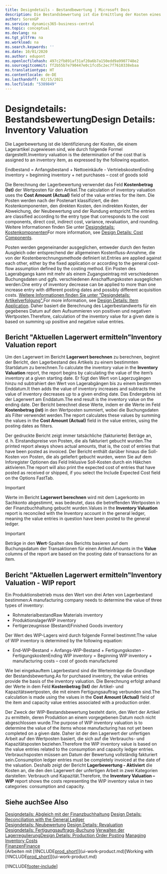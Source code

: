 ```yaml
---
title: Designdetails - Bestandbewertung | Microsoft Docs
description: Die Bestandsbewertung ist die Ermittlung der Kosten eines Lagerartikels.
author: SorenGP
ms.service: dynamics365-business-central
ms.topic: conceptual
ms.devlang: na
ms.tgt_pltfrm: na
ms.workload: na
ms.search.keywords: ''
ms.date: 10/01/2020
ms.author: edupont
ms.openlocfilehash: 497c2fb891af31af20a6b7a150edd9a9907748e2
ms.sourcegitcommit: ff2b55b7e790447e0c1fcd5c2ec7f7610338ebaa
ms.translationtype: HT
ms.contentlocale: de-DE
ms.lasthandoff: 02/15/2021
ms.locfileid: "5389849"
---
```

# <a name="design-details-inventory-valuation"></a><span data-ttu-id="7f1ed-103">Designdetails: Bestandsbewertung</span><span class="sxs-lookup"><span data-stu-id="7f1ed-103">Design Details: Inventory Valuation</span></span>
<span data-ttu-id="7f1ed-104">Die Lagerbewertung ist die Identifizierung der Kosten, die einem Lagerartikel zugewiesen sind, wie durch folgende Formel dargestellt.</span><span class="sxs-lookup"><span data-stu-id="7f1ed-104">Inventory valuation is the determination of the cost that is assigned to an inventory item, as expressed by the following equation.</span></span>  

<span data-ttu-id="7f1ed-105">Endbestand = Anfangsbestand + Nettoeinkäufe - Vertriebskosten</span><span class="sxs-lookup"><span data-stu-id="7f1ed-105">Ending inventory = beginning inventory + net purchases – cost of goods sold</span></span>  

<span data-ttu-id="7f1ed-106">Die Berechnung der Lagerbewertung verwendet das Feld **Kostenbetrag (Ist)** der Wertposten für den Artikel.</span><span class="sxs-lookup"><span data-stu-id="7f1ed-106">The calculation of inventory valuation uses the **Cost Amount (Actual)** field of the value entries for the item.</span></span> <span data-ttu-id="7f1ed-107">Die Posten werden nach der Postenart klassifiziert, die den Kostenkomponenten, den direkten Kosten, den indirekten Kosten, der Abweichung, der Neubewertung und der Rundung entspricht.</span><span class="sxs-lookup"><span data-stu-id="7f1ed-107">The entries are classified according to the entry type that corresponds to the cost components, direct cost, indirect cost, variance, revaluation, and rounding.</span></span> <span data-ttu-id="7f1ed-108">Weitere Informationen finden Sie unter [Designdetails: Kostenkomponenten](design-details-cost-components.md)</span><span class="sxs-lookup"><span data-stu-id="7f1ed-108">For more information, see [Design Details: Cost Components](design-details-cost-components.md).</span></span>  

<span data-ttu-id="7f1ed-109">Posten werden gegeneinander ausgeglichen, entweder durch den festen Ausgleich oder entsprechend der allgemeinen Kostenfluss-Annahme, die von der Kostenberechnungsmethode definiert ist.</span><span class="sxs-lookup"><span data-stu-id="7f1ed-109">Entries are applied against each other, either by the fixed application or according to the general cost-flow assumption defined by the costing method.</span></span> <span data-ttu-id="7f1ed-110">Ein Posten des Lagerabgangs kann mit mehr als einem Zugangseintrag mit verschiedenen Buchungsdaten und ggfs. verschiedenen Anschaffungskosten ausgeglichen werden.</span><span class="sxs-lookup"><span data-stu-id="7f1ed-110">One entry of inventory decrease can be applied to more than one increase entry with different posting dates and possibly different acquisition costs.</span></span> <span data-ttu-id="7f1ed-111">[Weitere Informationen finden Sie unter "Designdetails: Artikelverfolgung".](design-details-item-application.md)</span><span class="sxs-lookup"><span data-stu-id="7f1ed-111">For more information, see [Design Details: Item Application](design-details-item-application.md).</span></span> <span data-ttu-id="7f1ed-112">Daher basiert die Berechnung des Lagerbestandwerts für ein gegebenes Datum auf dem Aufsummieren von positiven und negativen Wertposten.</span><span class="sxs-lookup"><span data-stu-id="7f1ed-112">Therefore, calculation of the inventory value for a given date is based on summing up positive and negative value entries.</span></span>  

## <a name="inventory-valuation-report"></a><span data-ttu-id="7f1ed-113">Bericht "Aktuellen Lagerwert ermitteln"</span><span class="sxs-lookup"><span data-stu-id="7f1ed-113">Inventory Valuation report</span></span>  
<span data-ttu-id="7f1ed-114">Um den Lagerwert im Bericht **Lagerwert berechnen** zu berechnen, beginnt der Bericht, den Lagerbestand des Artikels zu einem bestimmten Startdatum zu berechnen.</span><span class="sxs-lookup"><span data-stu-id="7f1ed-114">To calculate the inventory value in the **Inventory Valuation** report, the report begins by calculating the value of the item’s inventory at a given starting date.</span></span> <span data-ttu-id="7f1ed-115">Er fügt den Wert von Lagerzugängen hinzu nd subtrahiert den Wert von Lagerabgängen bis zu einem bestimmten Enddatum.</span><span class="sxs-lookup"><span data-stu-id="7f1ed-115">It then adds the value of inventory increases and subtracts the value of inventory decreases up to a given ending date.</span></span> <span data-ttu-id="7f1ed-116">Das Endergebnis ist der Lagerwert am Enddatum.</span><span class="sxs-lookup"><span data-stu-id="7f1ed-116">The end result is the inventory value on the ending date.</span></span> <span data-ttu-id="7f1ed-117">Der Bericht berechnet diese Werte, indem er die Werte im Feld **Kostenbetrag (ist)** in den Wertposten summiert, wobei die Buchungsdaten als Filter verwendet werden.</span><span class="sxs-lookup"><span data-stu-id="7f1ed-117">The report calculates these values by summing the values in the **Cost Amount (Actual)** field in the value entries, using the posting dates as filters.</span></span>  

<span data-ttu-id="7f1ed-118">Der gedruckte Bericht zeigt immer tatsächliche (fakturierte) Beträge an, d. h. Einstandspreise von Posten, die als fakturiert gebucht wurden.</span><span class="sxs-lookup"><span data-stu-id="7f1ed-118">The printed report always shows actual amounts, that is, the cost of entries that have been posted as invoiced.</span></span> <span data-ttu-id="7f1ed-119">Der Bericht enthält darüber hinaus die Soll-Kosten von Posten, die als geliefert gebucht wurden, wenn Sie auf dem Inforegister Optionen das Feld Inklusive Soll-Kosten durch ein Häkchen aktivieren.</span><span class="sxs-lookup"><span data-stu-id="7f1ed-119">The report will also print the expected cost of entries that have posted as received or shipped, if you select the Include Expected Cost field on the Options FastTab.</span></span>  

> [!IMPORTANT]  
>  <span data-ttu-id="7f1ed-120">Werte im Bericht **Lagerwert berechnen** wird mit dem Lagerkonto im Sachkonto abgestimmt, was bedeutet, dass die betreffenden Wertposten in der Finanzbuchhaltung gebucht wurden.</span><span class="sxs-lookup"><span data-stu-id="7f1ed-120">Values in the **Inventory Valuation** report is reconciled with the Inventory account in the general ledger, meaning the value entries in question have been posted to the general ledger.</span></span>  

> [!IMPORTANT]  
>  <span data-ttu-id="7f1ed-121">Beträge in den **Wert**-Spalten des Berichts basieren auf dem Buchungsdatum der Transaktionen für einen Artikel.</span><span class="sxs-lookup"><span data-stu-id="7f1ed-121">Amounts in the **Value** columns of the report are based on the posting date of transactions for an item.</span></span>  

## <a name="inventory-valuation---wip-report"></a><span data-ttu-id="7f1ed-122">Bericht "Aktuellen Lagerwert ermitteln"</span><span class="sxs-lookup"><span data-stu-id="7f1ed-122">Inventory Valuation - WIP report</span></span>  
<span data-ttu-id="7f1ed-123">Ein Produktionsbetrieb muss den Wert von drei Arten von Lagerbestand bestimmen:</span><span class="sxs-lookup"><span data-stu-id="7f1ed-123">A manufacturing company needs to determine the value of three types of inventory:</span></span>  

* <span data-ttu-id="7f1ed-124">Rohmaterialbestand</span><span class="sxs-lookup"><span data-stu-id="7f1ed-124">Raw Materials inventory</span></span>  
* <span data-ttu-id="7f1ed-125">Produktionslager</span><span class="sxs-lookup"><span data-stu-id="7f1ed-125">WIP inventory</span></span>  
* <span data-ttu-id="7f1ed-126">Fertigerzeugnisse (Bestand)</span><span class="sxs-lookup"><span data-stu-id="7f1ed-126">Finished Goods inventory</span></span>  

<span data-ttu-id="7f1ed-127">Der Wert des WIP-Lagers wird durch folgende Formel bestimmt:</span><span class="sxs-lookup"><span data-stu-id="7f1ed-127">The value of WIP inventory is determined by the following equation:</span></span>  

* <span data-ttu-id="7f1ed-128">End-WIP-Bestand = Anfangs-WIP-Bestand + Fertigungskosten - Fertigungskosten</span><span class="sxs-lookup"><span data-stu-id="7f1ed-128">Ending WIP inventory = Beginning WIP inventory + manufacturing costs – cost of goods manufactured</span></span>  

<span data-ttu-id="7f1ed-129">Wie bei eingekauftem Lagerbestand sind die Werteinträge die Grundlage der Bestandsbewertung.</span><span class="sxs-lookup"><span data-stu-id="7f1ed-129">As for purchased inventory, the value entries provide the basis of the inventory valuation.</span></span> <span data-ttu-id="7f1ed-130">Die Berechnung erfolgt anhand der Werte in dem Feld **Kostenbetrag (Ist)** der Artikel- und Kapazitätswertposten, die mit einem Fertigungsauftrag verbunden sind.</span><span class="sxs-lookup"><span data-stu-id="7f1ed-130">The calculation is made using the values in the **Cost Amount (Actual)** field of the item and capacity value entries associated with a production order.</span></span>  

<span data-ttu-id="7f1ed-131">Der Zweck der WIP-Bestandsbewertung besteht darin, den Wert der Artikel zu ermitteln, deren Produktion an einem vorgegebenen Datum noch nicht abgeschlossen wurde.</span><span class="sxs-lookup"><span data-stu-id="7f1ed-131">The purpose of WIP inventory valuation is to determine the value of the items whose manufacturing has not yet been completed on a given date.</span></span> <span data-ttu-id="7f1ed-132">Daher ist der den Lagerwert der unfertigen Arbeit auf den Wertposten basiert, die sich auf die Verbrauchs- und Kapazitätsposten beziehen.</span><span class="sxs-lookup"><span data-stu-id="7f1ed-132">Therefore the WIP inventory value is based on the value entries related to the consumption and capacity ledger entries.</span></span> <span data-ttu-id="7f1ed-133">Verbrauchsposten müssen am Datum der Bewertung vollständig fakturiert sein.</span><span class="sxs-lookup"><span data-stu-id="7f1ed-133">Consumption ledger entries must be completely invoiced at the date of the valuation.</span></span> <span data-ttu-id="7f1ed-134">Deshalb zeigt der Bericht **Lagerbewertung - Aktiviert** die Kosten an, die den den Lagerwert der unfertigen Arbeit in zwei Kategorien darstellen: Verbrauch und Kapazität.</span><span class="sxs-lookup"><span data-stu-id="7f1ed-134">Therefore, the **Inventory Valuation – WIP** report shows the costs representing the WIP inventory value in two categories: consumption and capacity.</span></span>  

## <a name="see-also"></a><span data-ttu-id="7f1ed-135">Siehe auch</span><span class="sxs-lookup"><span data-stu-id="7f1ed-135">See Also</span></span>  
<span data-ttu-id="7f1ed-136">[Designdetails: Abgleich mit der Finanzbuchhaltung](design-details-reconciliation-with-the-general-ledger.md) </span><span class="sxs-lookup"><span data-stu-id="7f1ed-136">[Design Details: Reconciliation with the General Ledger](design-details-reconciliation-with-the-general-ledger.md) </span></span>  
<span data-ttu-id="7f1ed-137">[Designdetails: Neubewertung](design-details-revaluation.md) </span><span class="sxs-lookup"><span data-stu-id="7f1ed-137">[Design Details: Revaluation](design-details-revaluation.md) </span></span>  
<span data-ttu-id="7f1ed-138">[Designdetails: Fertigungsauftrags-Buchung](design-details-production-order-posting.md)
[Verwalten der Lagerregulierung](finance-manage-inventory-costs.md)</span><span class="sxs-lookup"><span data-stu-id="7f1ed-138">[Design Details: Production Order Posting](design-details-production-order-posting.md)
[Managing Inventory Costs](finance-manage-inventory-costs.md)</span></span>  
[<span data-ttu-id="7f1ed-139">Finanzen</span><span class="sxs-lookup"><span data-stu-id="7f1ed-139">Finance</span></span>](finance.md)  
<span data-ttu-id="7f1ed-140">[Arbeiten mit [!INCLUDE[prod_short](includes/prod_short.md)]](ui-work-product.md)</span><span class="sxs-lookup"><span data-stu-id="7f1ed-140">[Working with [!INCLUDE[prod_short](includes/prod_short.md)]](ui-work-product.md)</span></span>


[!INCLUDE[footer-include](includes/footer-banner.md)]